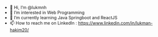 - 👋 Hi, I’m @lukmnh
- 👀 I’m interested in Web Programming
- 🌱 I’m currently learning Java Springboot and ReactJS
- 📫 How to reach me 
  on LinkedIn : https://www.linkedin.com/in/lukman-hakim20/

<!---
lukmnh/lukmnh is a ✨ special ✨ repository because its `README.md` (this file) appears on your GitHub profile.
You can click the Preview link to take a look at your changes.
--->
